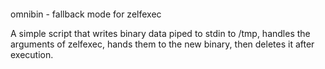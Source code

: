 ‎
=

omnibin - fallback mode for zelfexec

  A simple script that writes binary data piped to stdin to /tmp, handles the arguments of zelfexec, hands them to the new binary, then deletes it after execution.


